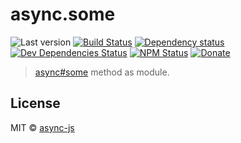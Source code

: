 # async.some

![Last version](https://img.shields.io/github/tag/async-js/some.svg?style=flat-square)
[![Build Status](http://img.shields.io/travis/async-js/some/master.svg?style=flat-square)](https://travis-ci.org/async-js/some)
[![Dependency status](http://img.shields.io/david/async-js/some.svg?style=flat-square)](https://david-dm.org/async-js/some)
[![Dev Dependencies Status](http://img.shields.io/david/dev/async-js/some.svg?style=flat-square)](https://david-dm.org/async-js/some#info=devDependencies)
[![NPM Status](http://img.shields.io/npm/dm/some.svg?style=flat-square)](https://www.npmjs.org/package/some)
[![Donate](https://img.shields.io/badge/donate-paypal-blue.svg?style=flat-square)](https://paypal.me/kikobeats)

> [async#some](https://github.com/async-js/async#some) method as module.

## License

MIT © [async-js](https://github.com/async-js)
